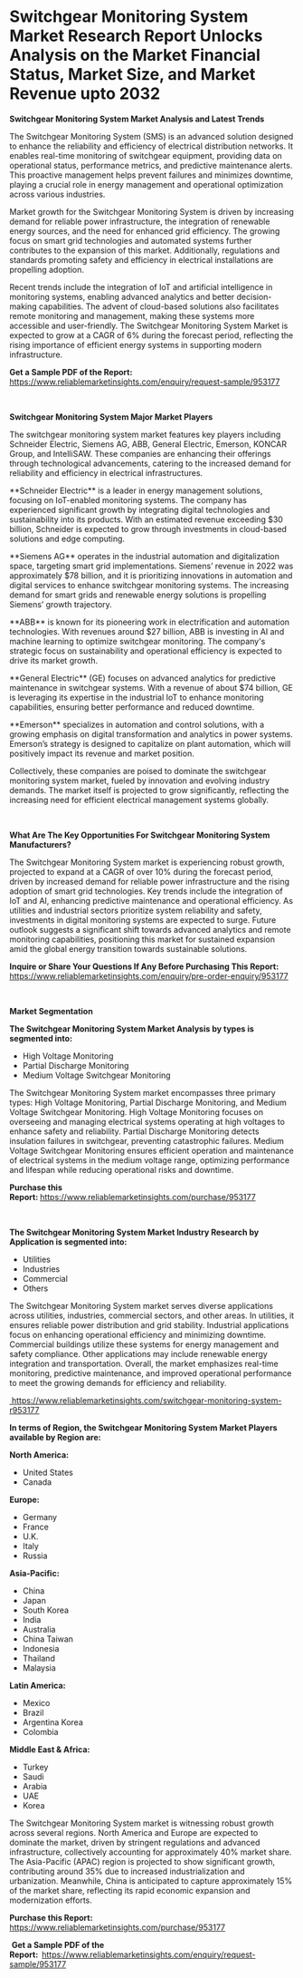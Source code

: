 <p><h1>Switchgear Monitoring System Market Research Report Unlocks Analysis on the Market Financial Status, Market Size, and Market Revenue upto 2032</h1></p><p><strong>Switchgear Monitoring System Market Analysis and Latest Trends</strong></p>
<p><p>The Switchgear Monitoring System (SMS) is an advanced solution designed to enhance the reliability and efficiency of electrical distribution networks. It enables real-time monitoring of switchgear equipment, providing data on operational status, performance metrics, and predictive maintenance alerts. This proactive management helps prevent failures and minimizes downtime, playing a crucial role in energy management and operational optimization across various industries.</p><p>Market growth for the Switchgear Monitoring System is driven by increasing demand for reliable power infrastructure, the integration of renewable energy sources, and the need for enhanced grid efficiency. The growing focus on smart grid technologies and automated systems further contributes to the expansion of this market. Additionally, regulations and standards promoting safety and efficiency in electrical installations are propelling adoption.</p><p>Recent trends include the integration of IoT and artificial intelligence in monitoring systems, enabling advanced analytics and better decision-making capabilities. The advent of cloud-based solutions also facilitates remote monitoring and management, making these systems more accessible and user-friendly. The Switchgear Monitoring System Market is expected to grow at a CAGR of 6% during the forecast period, reflecting the rising importance of efficient energy systems in supporting modern infrastructure.</p></p>
<p><strong>Get a Sample PDF of the Report:&nbsp;</strong> <a href="https://www.reliablemarketinsights.com/enquiry/request-sample/953177?utm_campaign=3361&utm_medium=2&utm_source=Github&utm_content=ia&utm_term=17042025&utm_id=switchgear-monitoring-system">https://www.reliablemarketinsights.com/enquiry/request-sample/953177</a></p>
<p>&nbsp;</p>
<p><strong>Switchgear Monitoring System Major Market Players</strong></p>
<p><p>The switchgear monitoring system market features key players including Schneider Electric, Siemens AG, ABB, General Electric, Emerson, KONCAR Group, and IntelliSAW. These companies are enhancing their offerings through technological advancements, catering to the increased demand for reliability and efficiency in electrical infrastructures.</p><p>**Schneider Electric** is a leader in energy management solutions, focusing on IoT-enabled monitoring systems. The company has experienced significant growth by integrating digital technologies and sustainability into its products. With an estimated revenue exceeding $30 billion, Schneider is expected to grow through investments in cloud-based solutions and edge computing.</p><p>**Siemens AG** operates in the industrial automation and digitalization space, targeting smart grid implementations. Siemens’ revenue in 2022 was approximately $78 billion, and it is prioritizing innovations in automation and digital services to enhance switchgear monitoring systems. The increasing demand for smart grids and renewable energy solutions is propelling Siemens’ growth trajectory.</p><p>**ABB** is known for its pioneering work in electrification and automation technologies. With revenues around $27 billion, ABB is investing in AI and machine learning to optimize switchgear monitoring. The company's strategic focus on sustainability and operational efficiency is expected to drive its market growth.</p><p>**General Electric** (GE) focuses on advanced analytics for predictive maintenance in switchgear systems. With a revenue of about $74 billion, GE is leveraging its expertise in the industrial IoT to enhance monitoring capabilities, ensuring better performance and reduced downtime.</p><p>**Emerson** specializes in automation and control solutions, with a growing emphasis on digital transformation and analytics in power systems. Emerson’s strategy is designed to capitalize on plant automation, which will positively impact its revenue and market position. </p><p>Collectively, these companies are poised to dominate the switchgear monitoring system market, fueled by innovation and evolving industry demands. The market itself is projected to grow significantly, reflecting the increasing need for efficient electrical management systems globally.</p></p>
<p>&nbsp;</p>
<p><strong>What Are The Key Opportunities For Switchgear Monitoring System Manufacturers?</strong></p>
<p><p>The Switchgear Monitoring System market is experiencing robust growth, projected to expand at a CAGR of over 10% during the forecast period, driven by increased demand for reliable power infrastructure and the rising adoption of smart grid technologies. Key trends include the integration of IoT and AI, enhancing predictive maintenance and operational efficiency. As utilities and industrial sectors prioritize system reliability and safety, investments in digital monitoring systems are expected to surge. Future outlook suggests a significant shift towards advanced analytics and remote monitoring capabilities, positioning this market for sustained expansion amid the global energy transition towards sustainable solutions.</p></p>
<p><strong>Inquire or Share Your Questions If Any Before Purchasing This Report:</strong> <a href="https://www.reliablemarketinsights.com/enquiry/pre-order-enquiry/953177?utm_campaign=3361&utm_medium=2&utm_source=Github&utm_content=ia&utm_term=17042025&utm_id=switchgear-monitoring-system">https://www.reliablemarketinsights.com/enquiry/pre-order-enquiry/953177</a></p>
<p>&nbsp;</p>
<p><strong>Market Segmentation</strong></p>
<p><strong>The Switchgear Monitoring System Market Analysis by types is segmented into:</strong></p>
<p><ul><li>High Voltage Monitoring</li><li>Partial Discharge Monitoring</li><li>Medium Voltage Switchgear Monitoring</li></ul></p>
<p><p>The Switchgear Monitoring System market encompasses three primary types: High Voltage Monitoring, Partial Discharge Monitoring, and Medium Voltage Switchgear Monitoring. High Voltage Monitoring focuses on overseeing and managing electrical systems operating at high voltages to enhance safety and reliability. Partial Discharge Monitoring detects insulation failures in switchgear, preventing catastrophic failures. Medium Voltage Switchgear Monitoring ensures efficient operation and maintenance of electrical systems in the medium voltage range, optimizing performance and lifespan while reducing operational risks and downtime.</p></p>
<p><strong>Purchase this Report:&nbsp;</strong><a href="https://www.reliablemarketinsights.com/purchase/953177?utm_campaign=3361&utm_medium=2&utm_source=Github&utm_content=ia&utm_term=17042025&utm_id=switchgear-monitoring-system">https://www.reliablemarketinsights.com/purchase/953177</a></p>
<p>&nbsp;</p>
<p><strong>The Switchgear Monitoring System Market Industry Research by Application is segmented into:</strong></p>
<p><ul><li>Utilities</li><li>Industries</li><li>Commercial</li><li>Others</li></ul></p>
<p><p>The Switchgear Monitoring System market serves diverse applications across utilities, industries, commercial sectors, and other areas. In utilities, it ensures reliable power distribution and grid stability. Industrial applications focus on enhancing operational efficiency and minimizing downtime. Commercial buildings utilize these systems for energy management and safety compliance. Other applications may include renewable energy integration and transportation. Overall, the market emphasizes real-time monitoring, predictive maintenance, and improved operational performance to meet the growing demands for efficiency and reliability.</p></p>
<p><a href="https://www.reliablemarketinsights.com/switchgear-monitoring-system-r953177?utm_campaign=3361&utm_medium=2&utm_source=Github&utm_content=ia&utm_term=17042025&utm_id=switchgear-monitoring-system">&nbsp;https://www.reliablemarketinsights.com/switchgear-monitoring-system-r953177</a></p>
<p><strong>In terms of Region, the Switchgear Monitoring System Market Players available by Region are:</strong></p>
<p>
    <p> <strong> North America: </strong>
        <ul>
            <li>United States</li>
            <li>Canada</li>
        </ul>
        </p> 
    <p> <strong> Europe: </strong>
        <ul>
            <li>Germany</li>
            <li>France</li>
            <li>U.K.</li>
            <li>Italy</li>
            <li>Russia</li>
        </ul>
        </p> 
    <p> <strong> Asia-Pacific: </strong>
        <ul>
            <li>China</li>
            <li>Japan</li>
            <li>South Korea</li>
            <li>India</li>
            <li>Australia</li>
            <li>China Taiwan</li>
            <li>Indonesia</li>
            <li>Thailand</li>
            <li>Malaysia</li>
        </ul>
        </p> 
    <p> <strong> Latin America: </strong>
        <ul>
            <li>Mexico</li>
            <li>Brazil</li>
            <li>Argentina Korea</li>
            <li>Colombia</li>
        </ul>
        </p> 
    <p> <strong> Middle East & Africa: </strong>
        <ul>
            <li>Turkey</li>
            <li>Saudi</li>
            <li>Arabia</li>
            <li>UAE</li>
            <li>Korea</li>
        </ul>
    </p>
    </p>
<p><p>The Switchgear Monitoring System market is witnessing robust growth across several regions. North America and Europe are expected to dominate the market, driven by stringent regulations and advanced infrastructure, collectively accounting for approximately 40% market share. The Asia-Pacific (APAC) region is projected to show significant growth, contributing around 35% due to increased industrialization and urbanization. Meanwhile, China is anticipated to capture approximately 15% of the market share, reflecting its rapid economic expansion and modernization efforts.</p></p>
<p><strong>Purchase this Report: </strong><a href="https://www.reliablemarketinsights.com/purchase/953177?utm_campaign=3361&utm_medium=2&utm_source=Github&utm_content=ia&utm_term=17042025&utm_id=switchgear-monitoring-system">https://www.reliablemarketinsights.com/purchase/953177</a></p>
<p>&nbsp;<strong>Get a Sample PDF of the Report:&nbsp;&nbsp;</strong><a href="https://www.reliablemarketinsights.com/enquiry/request-sample/953177?utm_campaign=3361&utm_medium=2&utm_source=Github&utm_content=ia&utm_term=17042025&utm_id=switchgear-monitoring-system">https://www.reliablemarketinsights.com/enquiry/request-sample/953177</a></p>
<p><strong></strong></p>
<p><p></p><p></p><p></p></p>